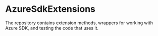 # AzureSdkExtensions
The repository contains extension methods, wrappers for working with Azure SDK, and testing the code that uses it.
